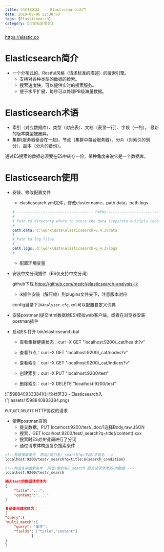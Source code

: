 ```yaml
---
title: 讨论社区33  -  Elasticsearch入门
date: 2019-08-06 22:38:50
tags: [Elasticsearch]
category: [讨论社区项目]
---
```


https://elastic.co

# Elasticsearch简介

- 一个分布式的、Restful风格（请求标准的描述）的搜索引擎。
  - 支持对各种类型的数据的检索。
  - 搜索速度快，可以提供实时的搜索服务。
  - 便于水平扩展，每秒可以处理PB级海量数据。

# Elasticsearch术语

- 索引（对应数据库）、类型（对应表）、文档（表里一行）、字段（一列）。   最新的版本类型被废弃。                                                                                                                                                                                                                                                                                                                                                                                                                               
- 集群(服务器组合在一起)、节点（集群中每台服务器）、分片（对索引的划分）、副本（分片的备份）。

通过ES搜索的数据必须要在ES中转存一份，某种角度来说它是一个数据库。

# Elasticsearch使用

- 安装、修改配置文件

  - elasticsearch.yml文件，修改cluster.name，path.data，path.logs

  ```yaml
  # ----------------------------------- Paths ------------------------------------
  #
  # Path to directory where to store the data (separate multiple locations by comma):
  #
  path.data: d:\work\data\elasticsearch-6.4.3\data
  #
  # Path to log files:
  #
  path.logs: d:\work\data\elasticsearch-6.4.3\logs
  #
  ```

  - 配置环境变量



- 安装中文分词插件（ES仅支持中文分词）

  github下载   https://github.com/medcl/elasticsearch-analysis-ik

  - ik插件安装（解压缩）到plugins文件夹下，注意版本对应

  config目录下`IKAnalyzer.cfg.xml`可以配置自定义词典



- 安装postman(提交html数据给ES)模拟web客户端，或者在浏览器安装postman插件



- 启动ES:打开 bin/elasticsearch.bat

  - 查看集群健康状态：curl -X GET "localhost:9200/_cat/health?v"

  - 查看节点：curl -X GET "localhost:9200/_cat/nodes?v"
  - 查看索引：curl -X GET "localhost:9200/_cat/indices?v"
  - 创建索引：curl -X PUT "localhost:9200/test"
  - 删除索引：curl -X DELETE "localhost:9200/test"

![1598840933384](讨论社区33 - Elasticsearch入门.assets/1598840933384.png)

`PUT`,`GET`,`DELETE` HTTP协议的请求

- 使用postman查询
  - 提交数据，PUT localhost:9200/test/_doc/1选择Body,raw,JSON
  - 搜索，GET localhost:9200/test/_search?q=title(/content):xxx
  - 搜索时ES对关键词进行了分词
  - 通过请求体构造复杂搜索条件

```html
<!--构造搜索条件  网址/索引名/_search?q=字段:字段名 -->
localhost:9200/test/_search?q=title:${search_condition}

<!--构造复杂搜索条件  网址/索引名/_search 提交请求体为JSON数据 -->
localhost:9200/test/_search
```

```json
插入test的数据请求体为
{
    "title":"...",
    "content":"...."
}

复杂查询请求体为：
{
"query":{
"multi_match":{
	"query": "条件",
	"fields": ["title","content"]
			}
}
}
```

